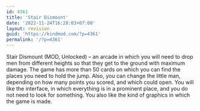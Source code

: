 ```yaml
---
id: 4361
title: 'Stair Dismount'
date: '2022-11-24T16:28:03+07:00'
layout: revision
guid: 'https://kindmod.com/?p=4361'
permalink: '/?p=4361'
---
```


Stair Dismount (MOD, Unlocked) – an arcade in which you will need to drop men from different heights so that they get to the ground with maximum damage. The game has more than 50 cards on which you can find the places you need to hold the jump. Also, you can change the little man, depending on how many points you scored, and which could open. You will like the interface, in which everything is in a prominent place, and you do not need to look for something. You also like the kind of graphics in which the game is made.